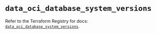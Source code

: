 # `data_oci_database_system_versions`

Refer to the Terraform Registry for docs: [`data_oci_database_system_versions`](https://registry.terraform.io/providers/oracle/oci/7.19.0/docs/data-sources/database_system_versions).
